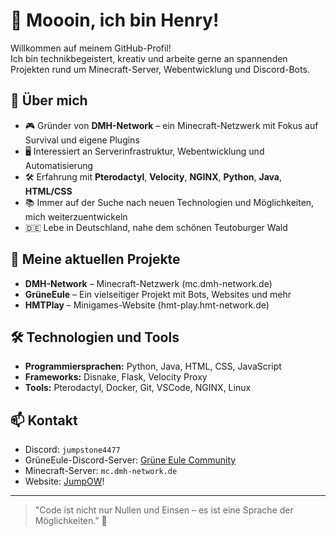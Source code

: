 # 👋 Moooin, ich bin Henry!

Willkommen auf meinem GitHub-Profil!  
Ich bin technikbegeistert, kreativ und arbeite gerne an spannenden Projekten rund um Minecraft-Server, Webentwicklung und Discord-Bots.

## 🚀 Über mich
- 🎮 Gründer von **DMH-Network** – ein Minecraft-Netzwerk mit Fokus auf Survival und eigene Plugins
- 🖥️ Interessiert an Serverinfrastruktur, Webentwicklung und Automatisierung
- 🛠️ Erfahrung mit **Pterodactyl**, **Velocity**, **NGINX**, **Python**, **Java**, **HTML/CSS**
- 📚 Immer auf der Suche nach neuen Technologien und Möglichkeiten, mich weiterzuentwickeln
- 🇩🇪 Lebe in Deutschland, nahe dem schönen Teutoburger Wald

## 📌 Meine aktuellen Projekte
- **DMH-Network** – Minecraft-Netzwerk (mc.dmh-network.de)
- **GrüneEule** – Ein vielseitiger Projekt mit Bots, Websites und mehr
- **HMTPlay** – Minigames-Website (hmt-play.hmt-network.de)

## 🛠️ Technologien und Tools
- **Programmiersprachen:** Python, Java, HTML, CSS, JavaScript
- **Frameworks:** Disnake, Flask, Velocity Proxy
- **Tools:** Pterodactyl, Docker, Git, VSCode, NGINX, Linux

## 📫 Kontakt
- Discord: `jumpstone4477`
- GrüneEule-Discord-Server: [Grüne Eule Community](https://l.grueneeule.de/dc/grüneeule)
- Minecraft-Server: `mc.dmh-network.de`
- Website: [JumpOW](https://jumpow.de/)!

---

> "Code ist nicht nur Nullen und Einsen – es ist eine Sprache der Möglichkeiten." 🚀

